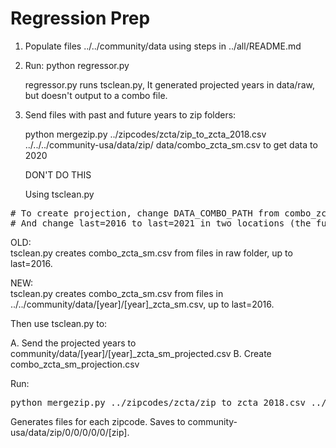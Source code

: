 # Regression Prep  

1. Populate files ../../community/data using steps in ../all/README.md  

2. Run: python regressor.py  

    regressor.py runs tsclean.py, It generated projected years in data/raw, but doesn't output to a combo file.


3. Send files with past and future years to zip folders:

    python mergezip.py ../zipcodes/zcta/zip_to_zcta_2018.csv ../../../community-usa/data/zip/ data/combo_zcta_sm.csv   to get data to 2020


    DON'T DO THIS

    Using tsclean.py

<pre>
# To create projection, change DATA_COMBO_PATH from combo_zcta_sm.csv to combo_zcta_sm_projection.csv
# And change last=2016 to last=2021 in two locations (the furthest in data/raw)
</pre>

OLD:  
tsclean.py creates combo_zcta_sm.csv from files in raw folder, up to last=2016.  

NEW:  
tsclean.py creates combo_zcta_sm.csv from files in ../../community/data/[year]/[year]_zcta_sm.csv, up to last=2016.  

Then use tsclean.py to:

A. Send the projected years to community/data/[year]/[year]_zcta_sm_projected.csv
B. Create combo_zcta_sm_projection.csv  


Run:  

<pre>
python mergezip.py ../zipcodes/zcta/zip_to_zcta_2018.csv ../../../community-usa/data/zip/ data/combo_zcta_sm.csv
</pre>

Generates files for each zipcode. Saves to community-usa/data/zip/0/0/0/0/0/[zip]. 

